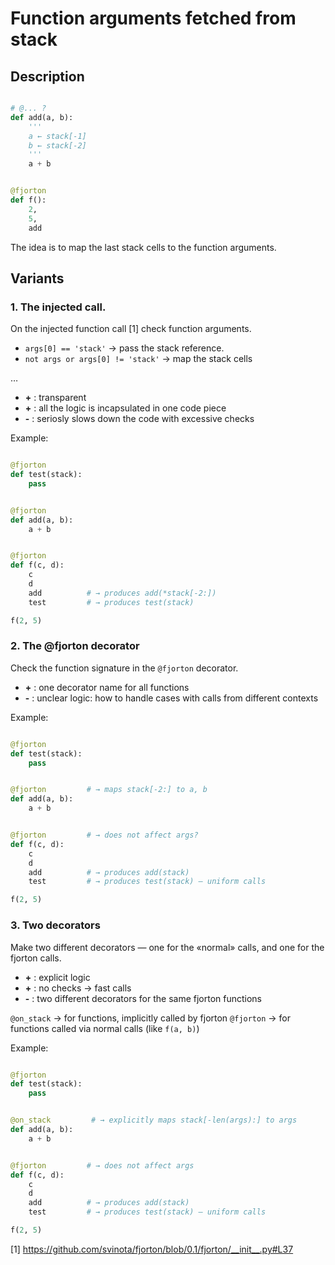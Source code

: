 # Function arguments fetched from stack

## Description

```python

# @... ?
def add(a, b):
    '''
    a ← stack[-1]
    b ← stack[-2]
    '''
    a + b


@fjorton
def f():
    2,
    5,
    add
```

The idea is to map the last stack cells to the function arguments.

## Variants

### 1. The injected call.

On the injected function call [1] check function arguments.

* `args[0] == 'stack'` → pass the stack reference.
* `not args or args[0] != 'stack'` → map the stack cells

…
* **+** : transparent
* **+** : all the logic is incapsulated in one code piece
* **-** : seriosly slows down the code with excessive checks

Example:
```python

@fjorton
def test(stack):
    pass


@fjorton
def add(a, b):
    a + b


@fjorton
def f(c, d):
    c
    d
    add          # → produces add(*stack[-2:])
    test         # → produces test(stack)

f(2, 5)

```

### 2. The @fjorton decorator

Check the function signature in the `@fjorton` decorator.

* **+** : one decorator name for all functions
* **-** : unclear logic: how to handle cases with calls from different contexts

Example:
```python

@fjorton
def test(stack):
    pass


@fjorton         # → maps stack[-2:] to a, b
def add(a, b):
    a + b


@fjorton         # → does not affect args?
def f(c, d):
    c
    d
    add          # → produces add(stack)
    test         # → produces test(stack) — uniform calls

f(2, 5)
```

### 3. Two decorators

Make two different decorators — one for the «normal» calls, and one for the fjorton calls.

* **+** : explicit logic
* **+** : no checks → fast calls
* **-** : two different decorators for the same fjorton functions

`@on_stack` → for functions, implicitly called by fjorton
`@fjorton` → for functions called via normal calls (like `f(a, b)`)

Example:
```python

@fjorton
def test(stack):
    pass


@on_stack         # → explicitly maps stack[-len(args):] to args
def add(a, b):
    a + b


@fjorton         # → does not affect args
def f(c, d):
    c
    d
    add          # → produces add(stack)
    test         # → produces test(stack) — uniform calls

f(2, 5)
```

[1] https://github.com/svinota/fjorton/blob/0.1/fjorton/__init__.py#L37

